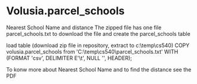 # Volusia.parcel_schools 
Nearest School Name and distance 
The zipped file has one file parcel_schools.txt to download the file and create the parcel_schools table

load table (download zip file in repository, extract to c:\temp\cs540)
COPY volusia.parcel_schools from 'C:\temp\cs540\parcel_schools.txt' WITH (FORMAT 'csv', DELIMITER E'\t', NULL '', HEADER);

To konw more about Nearest School Name and to find the distance see the PDF



